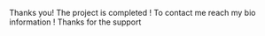 Thanks you! 
The project is completed !
To contact me reach my bio information ! 
Thanks for the support
